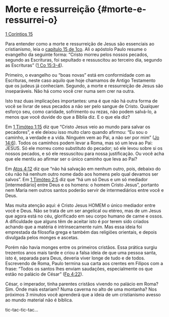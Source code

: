 # Morte e ressurreição {#morte-e-ressurrei-o}

[1 Coríntios 15](http://bibliaonline.com.br/acf/1co/15)

Para entender como a morte e ressurreição de Jesus são essenciais ao cristianismo, leia o [capítulo 15 de 1co](http://bibliaonline.com.br/acf/1co/15). Ali o apóstolo Paulo resume o evangelho da seguinte forma: “Cristo morreu pelos nossos pecados, segundo as Escrituras, foi sepultado e ressuscitou ao terceiro dia, segundo as Escrituras” ([1 Co 15:3-4](http://bibliaonline.com.br/acf/1co/15/3-4)).

Primeiro, o evangelho ou “boas novas” está em conformidade com as Escrituras, neste caso aquilo que hoje chamamos de Antigo Testamento que os judeus já conheciam. Segundo, a morte e ressurreição de Jesus são inseparáveis. Não há como você crer numa sem crer na outra.

Isto traz duas implicações importantes: uma é que não há outra forma de você se livrar de seus pecados a não ser pelo sangue de Cristo. Qualquer esforço seu, como caridade, sofrimento ou rezas, não podem salvá-lo, a menos que você duvide do que a Bíblia diz. E o que ela diz?

Em [1 Timóteo 1:15](http://bibliaonline.com.br/acf/1tm/1/15) diz que “Cristo Jesus veio ao mundo para salvar os pecadores”, e ele deixou isso muito claro quando afirmou: “Eu sou o caminho, a verdade e a vida. Ninguém vem ao Pai, a não ser por mim” ([Jo 14:6](http://bibliaonline.com.br/acf/jo/14/6)). Todos os caminhos podem levar a Roma, mas só um leva ao Pai: JESUS. Só ele morreu como substituto do pecador; só ele levou sobre si os nossos pecados, e só ele ressuscitou para nossa justificação. Ou você acha que ele mentiu ao afirmar ser o único caminho que leva ao Pai?

Em [Atos 4:12](http://bibliaonline.com.br/acf/atos/4/12) diz que “não há salvação em nenhum outro, pois, debaixo do céu não há nenhum outro nome dado aos homens pelo qual devamos ser salvos”. Em [1 Timóteo 2:5](http://bibliaonline.com.br/acf/1tm/2/5) diz que “há um só Deus e um só mediador [intermediário] entre Deus e os homens: o homem Cristo Jesus”, portanto nem Maria nem outros santos poderão servir de intermediários entre você e Deus.

Mas muita atenção aqui: é Cristo Jesus HOMEM o único mediador entre você e Deus. Não se trata de um ser angelical ou etéreo, mas de um Jesus que agora está no céu, glorificado em seu corpo humano de carne e ossos. A dificuldade que alguns têm de aceitar isto é por terem sido criados achando que a matéria é intrinsecamente ruim. Mas essa ideia foi emprestada da filosofia grega e também das religiões orientais, e depois divulgada pelos monges e ascetas.

Porém não havia monges entre os primeiros cristãos. Essa prática surgiu trezentos anos mais tarde e criou a falsa ideia de que uma pessoa santa, isto é, separada para Deus, deveria viver longe de tudo e de todos. Escrevendo de Roma, Paulo termina sua carta aos crentes em Filipos com a frase: “Todos os santos lhes enviam saudações, especialmente os que estão no palácio de César” ([Fp 4:22](http://bibliaonline.com.br/acf/fp/4/22)).

César, o imperador, tinha parentes cristãos vivendo no palácio em Roma? Sim. Onde mais estariam? Numa caverna no alto de uma montanha? Nos próximos 3 minutos você aprenderá que a ideia de um cristianismo avesso ao mundo material não é bíblica.

tic-tac-tic-tac...